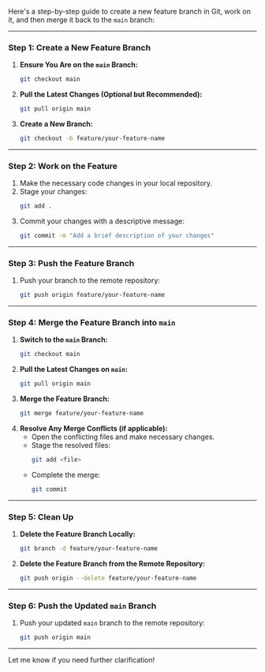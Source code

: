 Here's a step-by-step guide to create a new feature branch in Git, work on it, and then merge it back to the `main` branch:

---

### **Step 1: Create a New Feature Branch**
1. **Ensure You Are on the `main` Branch:**
   ```bash
   git checkout main
   ```
2. **Pull the Latest Changes (Optional but Recommended):**
   ```bash
   git pull origin main
   ```
3. **Create a New Branch:**
   ```bash
   git checkout -b feature/your-feature-name
   ```

---

### **Step 2: Work on the Feature**
1. Make the necessary code changes in your local repository.
2. Stage your changes:
   ```bash
   git add .
   ```
3. Commit your changes with a descriptive message:
   ```bash
   git commit -m "Add a brief description of your changes"
   ```

---

### **Step 3: Push the Feature Branch**
1. Push your branch to the remote repository:
   ```bash
   git push origin feature/your-feature-name
   ```

---

### **Step 4: Merge the Feature Branch into `main`**
1. **Switch to the `main` Branch:**
   ```bash
   git checkout main
   ```
2. **Pull the Latest Changes on `main`:**
   ```bash
   git pull origin main
   ```
3. **Merge the Feature Branch:**
   ```bash
   git merge feature/your-feature-name
   ```
4. **Resolve Any Merge Conflicts (if applicable):**
   - Open the conflicting files and make necessary changes.
   - Stage the resolved files:
     ```bash
     git add <file>
     ```
   - Complete the merge:
     ```bash
     git commit
     ```

---

### **Step 5: Clean Up**
1. **Delete the Feature Branch Locally:**
   ```bash
   git branch -d feature/your-feature-name
   ```
2. **Delete the Feature Branch from the Remote Repository:**
   ```bash
   git push origin --delete feature/your-feature-name
   ```

---

### **Step 6: Push the Updated `main` Branch**
1. Push your updated `main` branch to the remote repository:
   ```bash
   git push origin main
   ```

--- 

Let me know if you need further clarification!
